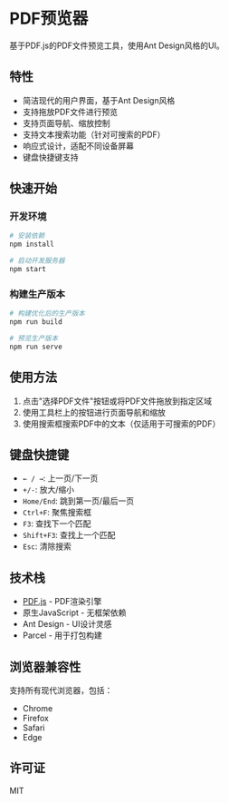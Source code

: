 # PDF预览器

基于PDF.js的PDF文件预览工具，使用Ant Design风格的UI。

## 特性

- 简洁现代的用户界面，基于Ant Design风格
- 支持拖放PDF文件进行预览
- 支持页面导航、缩放控制
- 支持文本搜索功能（针对可搜索的PDF）
- 响应式设计，适配不同设备屏幕
- 键盘快捷键支持

## 快速开始

### 开发环境

```bash
# 安装依赖
npm install

# 启动开发服务器
npm start
```

### 构建生产版本

```bash
# 构建优化后的生产版本
npm run build

# 预览生产版本
npm run serve
```

## 使用方法

1. 点击"选择PDF文件"按钮或将PDF文件拖放到指定区域
2. 使用工具栏上的按钮进行页面导航和缩放
3. 使用搜索框搜索PDF中的文本（仅适用于可搜索的PDF）

## 键盘快捷键

- `← / →`: 上一页/下一页
- `+/-`: 放大/缩小
- `Home/End`: 跳到第一页/最后一页
- `Ctrl+F`: 聚焦搜索框
- `F3`: 查找下一个匹配
- `Shift+F3`: 查找上一个匹配
- `Esc`: 清除搜索

## 技术栈

- [PDF.js](https://mozilla.github.io/pdf.js/) - PDF渲染引擎
- 原生JavaScript - 无框架依赖
- Ant Design - UI设计灵感
- Parcel - 用于打包构建

## 浏览器兼容性

支持所有现代浏览器，包括：
- Chrome
- Firefox
- Safari
- Edge

## 许可证

MIT 